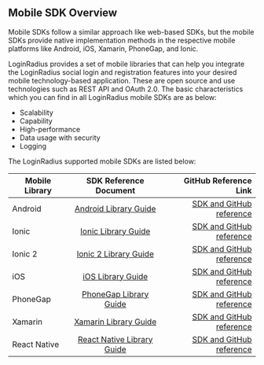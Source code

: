 ## Mobile SDK Overview


Mobile SDKs follow a similar approach like web-based SDKs, but the mobile SDKs provide native implementation methods in the respective mobile platforms like Android, iOS, Xamarin, PhoneGap, and Ionic. 

LoginRadius provides a set of mobile libraries that can help you integrate the LoginRadius social login and registration features into your desired mobile technology-based application. These are open source and use technologies such as REST API and OAuth 2.0. The basic characteristics which you can find in all LoginRadius mobile SDKs are as below:

- Scalability
- Capability
- High-performance
- Data usage with security
- Logging

The LoginRadius supported mobile SDKs are listed below:



| Mobile Library|  SDK Reference Document |  GitHub Reference Link|
|----------|:-------------:|------:|
| Android|  [Android Library Guide](https://www.loginradius.com/legacy/docs/api/v2/mobile-libraries/android) | [SDK and GitHub reference](https://github.com/LoginRadius/android-sdk) |
| Ionic | [Ionic Library Guide](https://www.loginradius.com/legacy/docs/api/v2/mobile-libraries/ionic)|   [SDK and GitHub reference](https://github.com/LoginRadius/ionic-sdk) |
| Ionic 2 | [Ionic 2 Library Guide](https://www.loginradius.com/legacy/docs/libraries/mobile-sdk-libraries/ionic-2-library/) |    [SDK and GitHub reference](https://github.com/LoginRadius/ionic2-sdk) |
| iOS | [iOS Library Guide](https://www.loginradius.com/legacy/docs/api/v2/mobile-libraries/ios-library) |    [SDK and GitHub reference](https://github.com/LoginRadius/ios-sdk) |
| PhoneGap | [PhoneGap Library Guide](https://www.loginradius.com/legacy/docs/libraries/mobile-sdk-libraries/phonegap-library/) |   [SDK and GitHub reference](https://github.com/LoginRadius/phonegap-sdk) |
| Xamarin | [Xamarin Library Guide](https://www.loginradius.com/legacy/docs/libraries/mobile-sdk-libraries/xamarin-library/) |    [SDK and GitHub reference](https://github.com/LoginRadius/xamarin-sdk)|
| React Native | [React Native Library Guide](https://www.loginradius.com/legacy/docs/libraries/mobile-sdk-libraries/react-native-library/) |    [SDK and GitHub reference](https://github.com/LoginRadius/react-native-sdk)|



<!--##Xamarin
- [View Guide]()
- [View on Github]()-->

